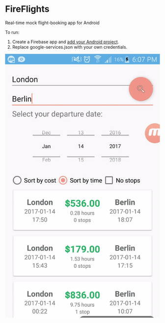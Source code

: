 # FireFlights
Real-time mock flight-booking app for Android

To run:

1. Create a Firebase app and [add your Android project](https://firebase.google.com/docs/android/setup). 
2. Replace google-services.json with your own credentials.

![alt text](https://github.com/neeilan/FireFlights/blob/master/raw/ffgif.gif "Gif")

